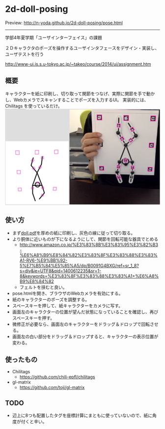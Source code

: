 2d-doll-posing
====
Preview: http://n-yoda.github.io/2d-doll-posing/pose.html

----

学部4年夏学期「ユーザインターフェイス」の課題

２Ｄキャラクタのポーズを操作するユーザインタフェースをデザイン・実装し、ユーザテストを行う

http://www-ui.is.s.u-tokyo.ac.jp/~takeo/course/2014/ui/assignment.htm	

##  概要
キャラクターを紙に印刷し、切り取って関節をつなげ、実際に関節を手で動かし、Webカメラでスキャンすることでポーズを入力するUI。
実装的には、Chilitags を使っているだけ。
![demo](demo.png?raw=true)

## 使い方

* まず[doll.pdf](http://n-yoda.github.io/2d-doll-posing/doll.pdf)を厚めの紙に印刷し、灰色の線に従って切り取る。
* より胴体に近いものが下になるようにして、関節を回転可能な器具でとめる
	* http://www.amazon.co.jp/%E3%83%8B%E3%83%95%E3%82%B3-%E6%A8%B9%E8%84%82%E3%83%8F%E3%83%88%E3%83%A1-RV6-%E9%BB%92-5%E7%B5%84%E5%85%A5/dp/B0091G4BXG/ref=sr_1_8?s=diy&ie=UTF8&qid=1400612235&sr=1-8&keywords=%E3%83%8F%E3%83%88%E3%83%A1+%E6%A8%B9%E8%84%82
	* フェルトを挟むと良い。 
* pose.htmlを開き、ブラウザのWebカメラを有効にする。
* 紙のキャラクターのポーズを調整する。
* スペースキーを押して、紙キャラクターをカメラに写す。
* 画面左のキャラクターの位置が望んだ状態になっていることを確認し、再びスペースキーを押す。
* 微修正が必要なら、画面左のキャラクターをドラッグ＆ドロップで回転させる。
* 画面左の白い部分をドラッグ＆ドロップすると、キャラクターの表示位置が変わる。

## 使ったもの
* Chilitags
	* https://github.com/chili-epfl/chilitags
* gl-matrix
	* https://github.com/toji/gl-matrix

## TODO
* 辺上に8つも配置したタグを座標計算にまともに使っていないので、紙に角度が付くと辛い。

